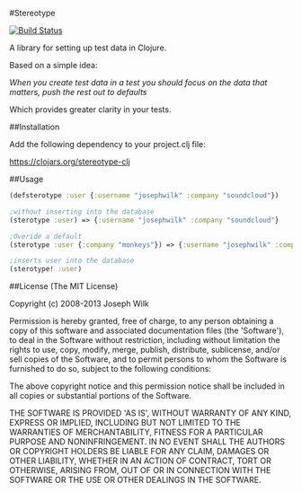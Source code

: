#Stereotype

[![Build Status](https://travis-ci.org/josephwilk/stereotype-clj.png?branch=master)](https://travis-ci.org/josephwilk/stereotype-clj)

A library for setting up test data in Clojure.

Based on a simple idea:

*When you create test data in a test you should focus on the data that matters, push the rest out to defaults*

Which provides greater clarity in your tests.

##Installation

Add the following dependency to your project.clj file:

https://clojars.org/stereotype-clj

##Usage

```clojure
(defsterotype :user {:username "josephwilk" :company "soundcloud"})

;without inserting into the database
(sterotype :user) => {:username "josephwilk" :company "soundcloud"}

;Overide a default
(sterotype :user {:company "monkeys"}) => {:username "josephwilk" :company "monkeys"}

;inserts user into the database
(sterotype! :user)
```

##License
(The MIT License)

Copyright (c) 2008-2013 Joseph Wilk

Permission is hereby granted, free of charge, to any person obtaining a copy of this software and associated documentation files (the 'Software'), to deal in the Software without restriction, including without limitation the rights to use, copy, modify, merge, publish, distribute, sublicense, and/or sell copies of the Software, and to permit persons to whom the Software is furnished to do so, subject to the following conditions:

The above copyright notice and this permission notice shall be included in all copies or substantial portions of the Software.

THE SOFTWARE IS PROVIDED 'AS IS', WITHOUT WARRANTY OF ANY KIND, EXPRESS OR IMPLIED, INCLUDING BUT NOT LIMITED TO THE WARRANTIES OF MERCHANTABILITY, FITNESS FOR A PARTICULAR PURPOSE AND NONINFRINGEMENT. IN NO EVENT SHALL THE AUTHORS OR COPYRIGHT HOLDERS BE LIABLE FOR ANY CLAIM, DAMAGES OR OTHER LIABILITY, WHETHER IN AN ACTION OF CONTRACT, TORT OR OTHERWISE, ARISING FROM, OUT OF OR IN CONNECTION WITH THE SOFTWARE OR THE USE OR OTHER DEALINGS IN THE SOFTWARE.